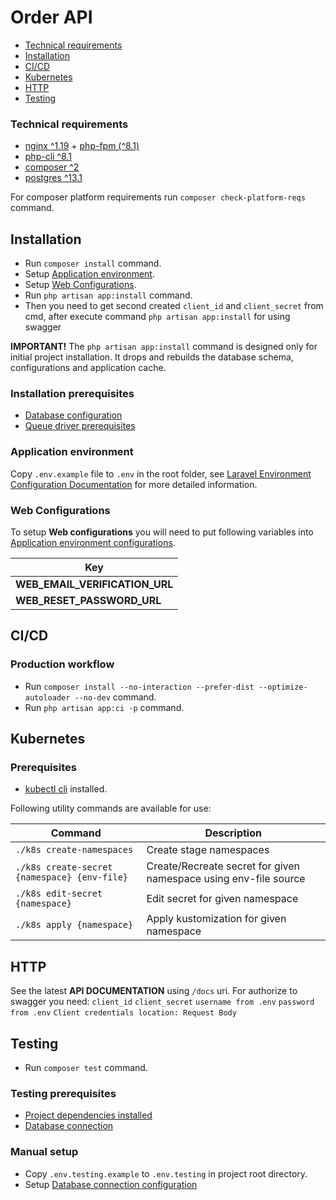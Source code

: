 # Order API

-   [Technical requirements](#technical-requirements)
-   [Installation](#installation)
-   [CI/CD](#cicd)
-   [Kubernetes](#kubernetes)
-   [HTTP](#http)
-   [Testing](#testing)

### Technical requirements

-   [nginx ^1.19](https://www.nginx.com/) + [php-fpm (^8.1)](https://www.php.net/manual/ru/install.fpm.php)
-   [php-cli ^8.1](https://www.php.net/manual/en/install.php)
-   [composer ^2](https://getcomposer.org/)
-   [postgres ^13.1](https://www.postgresql.org/download/)

For composer platform requirements run `composer check-platform-reqs` command.

## Installation

- Run `composer install` command.
- Setup [Application environment](#application-environment).
- Setup [Web Configurations](#web-configurations).
- Run `php artisan app:install` command.
- Then you need to get second created `client_id` and `client_secret` from cmd, after execute command `php artisan app:install` for using swagger

**IMPORTANT!** The `php artisan app:install` command is designed only for initial project installation. It drops and rebuilds the database schema, configurations and application cache.

### Installation prerequisites

-   [Database configuration](https://laravel.com/docs/9.x/database#configuration)
-   [Queue driver prerequisites](https://laravel.com/docs/9.x/queues#driver-prerequisites)

### Application environment

Copy `.env.example` file to `.env` in the root folder, see [Laravel Environment Configuration Documentation](https://laravel.com/docs/9.x/configuration#environment-configuration) for more detailed information.

### Web Configurations

To setup **Web configurations** you will need to put following variables into [Application environment configurations](https://laravel.com/docs/9.x/configuration#environment-configuration).

| Key                            |
| ------------------------------ |
| **WEB_EMAIL_VERIFICATION_URL** |
| **WEB_RESET_PASSWORD_URL**     |

## CI/CD

### Production workflow

-   Run `composer install --no-interaction --prefer-dist --optimize-autoloader --no-dev` command.
-   Run `php artisan app:ci -p` command.

## Kubernetes

### Prerequisites

-   [kubectl cli](https://kubernetes.io/docs/setup/production-environment/tools/kubeadm/install-kubeadm/) installed.

Following utility commands are available for use:

| Command                                      | Description                                                      |
| -------------------------------------------- | ---------------------------------------------------------------- |
| `./k8s create-namespaces`                    | Create stage namespaces                                          |
| `./k8s create-secret {namespace} {env-file}` | Create/Recreate secret for given namespace using env-file source |
| `./k8s edit-secret {namespace}`              | Edit secret for given namespace                                  |
| `./k8s apply {namespace}`                    | Apply kustomization for given namespace                          |

## HTTP

See the latest **API DOCUMENTATION** using `/docs` uri.
For authorize to swagger you need:
`client_id`
`client_secret`
`username from .env`
`password from .env`
`Client credentials location: Request Body`

## Testing

-   Run `composer test` command.

### Testing prerequisites

-   [Project dependencies installed](#installation)
-   [Database connection](https://laravel.com/docs/9.x/database)

### Manual setup

-   Copy `.env.testing.example` to `.env.testing` in project root directory.
-   Setup [Database connection configuration](https://laravel.com/docs/9.x/database#configuration)
